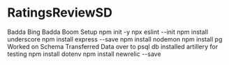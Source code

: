 # RatingsReviewSD
Badda Bing Badda Boom
Setup
npm init -y
npx eslint --init
npm install underscore
npm install express --save
npm install nodemon
npm install pg
Worked on Schema
Transferred Data over to psql db
installed artillery for testing
npm install dotenv
npm install newrelic --save